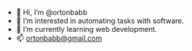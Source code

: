 - 👋 Hi, I’m @ortonbabb
- 👀 I’m interested in automating tasks with software.
- 🌱 I’m currently learning web development.
- 📫 ortonbabb@gmail.com

<!---
ortonbabb/ortonbabb is a ✨ special ✨ repository because its `README.md` (this file) appears on your GitHub profile.
You can click the Preview link to take a look at your changes.
--->
